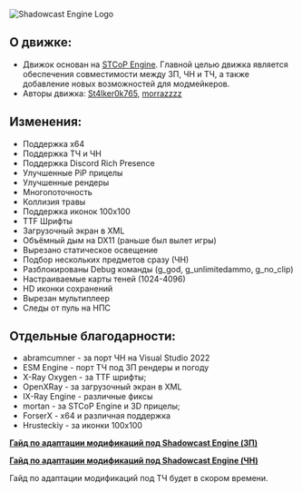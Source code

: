![Shadowcast Engine Logo](/assets/shadowcast_engine_logo_git.png)

## О движке:

* Движок основан на [STCoP Engine](https://github.com/mortany/stcop_engine_public). Главной целью движка является обеспечения совместимости между ЗП, ЧН и ТЧ, а также добавление новых возможностей для модмейкеров.
* Авторы движка: [St4lker0k765](https://github.com/St4lker0k765), [morrazzzz](https://github.com/morrazzzz)

## Изменения:
* Поддержка x64
* Поддержка ТЧ и ЧН
* Поддержка Discord Rich Presence
* Улучшенные PiP прицелы
* Улучшенные рендеры
* Многопоточность
* Коллизия травы
* Поддержка иконок 100x100
* TTF Шрифты
* Загрузочный экран в XML
* Объёмный дым на DX11 (раньше был вылет игры)
* Вырезано статическое освещение
* Подбор нескольких предметов сразу (ЧН)
* Разблокированы Debug команды (g_god, g_unlimitedammo, g_no_clip)
* Настраиваемые карты теней (1024-4096)
* HD иконки сохранений
* Вырезан мультиплеер
* Следы от пуль на НПС

## Отдельные благодарности:
* abramcumner - за порт ЧН на Visual Studio 2022
* ESM Engine - порт ТЧ под ЗП рендеры и погоду
* X-Ray Oxygen - за TTF шрифты;
* OpenXRay - за загрузочный экран в XML
* IX-Ray Engine - различные фиксы
* mortan - за STCoP Engine и 3D прицелы;
* ForserX - x64 и различная поддержка
* Hrusteckiy - за иконки 100x100

[**Гайд по адаптации модификаций под Shadowcast Engine (ЗП)**](/assets/cop_mod_adaptation_guide.md)

[**Гайд по адаптации модификаций под Shadowcast Engine (ЧН)**](/assets/cs_mod_adaptation_guide.md)

Гайд по адаптации модификаций под ТЧ будет в скором времени.